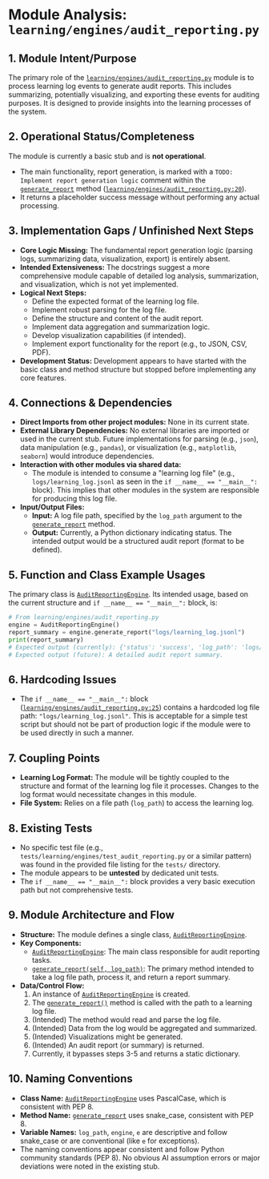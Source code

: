 # Module Analysis: `learning/engines/audit_reporting.py`

## 1. Module Intent/Purpose

The primary role of the [`learning/engines/audit_reporting.py`](../../learning/engines/audit_reporting.py:1) module is to process learning log events to generate audit reports. This includes summarizing, potentially visualizing, and exporting these events for auditing purposes. It is designed to provide insights into the learning processes of the system.

## 2. Operational Status/Completeness

The module is currently a basic stub and is **not operational**.
- The main functionality, report generation, is marked with a `TODO: Implement report generation logic` comment within the [`generate_report`](../../learning/engines/audit_reporting.py:11) method ([`learning/engines/audit_reporting.py:20`](../../learning/engines/audit_reporting.py:20)).
- It returns a placeholder success message without performing any actual processing.

## 3. Implementation Gaps / Unfinished Next Steps

*   **Core Logic Missing:** The fundamental report generation logic (parsing logs, summarizing data, visualization, export) is entirely absent.
*   **Intended Extensiveness:** The docstrings suggest a more comprehensive module capable of detailed log analysis, summarization, and visualization, which is not yet implemented.
*   **Logical Next Steps:**
    *   Define the expected format of the learning log file.
    *   Implement robust parsing for the log file.
    *   Define the structure and content of the audit report.
    *   Implement data aggregation and summarization logic.
    *   Develop visualization capabilities (if intended).
    *   Implement export functionality for the report (e.g., to JSON, CSV, PDF).
*   **Development Status:** Development appears to have started with the basic class and method structure but stopped before implementing any core features.

## 4. Connections & Dependencies

*   **Direct Imports from other project modules:** None in its current state.
*   **External Library Dependencies:** No external libraries are imported or used in the current stub. Future implementations for parsing (e.g., `json`), data manipulation (e.g., `pandas`), or visualization (e.g., `matplotlib`, `seaborn`) would introduce dependencies.
*   **Interaction with other modules via shared data:**
    *   The module is intended to consume a "learning log file" (e.g., `logs/learning_log.jsonl` as seen in the `if __name__ == "__main__":` block). This implies that other modules in the system are responsible for producing this log file.
*   **Input/Output Files:**
    *   **Input:** A log file path, specified by the `log_path` argument to the [`generate_report`](../../learning/engines/audit_reporting.py:11) method.
    *   **Output:** Currently, a Python dictionary indicating status. The intended output would be a structured audit report (format to be defined).

## 5. Function and Class Example Usages

The primary class is [`AuditReportingEngine`](../../learning/engines/audit_reporting.py:7). Its intended usage, based on the current structure and `if __name__ == "__main__":` block, is:

```python
# From learning/engines/audit_reporting.py
engine = AuditReportingEngine()
report_summary = engine.generate_report("logs/learning_log.jsonl")
print(report_summary)
# Expected output (currently): {'status': 'success', 'log_path': 'logs/learning_log.jsonl'}
# Expected output (future): A detailed audit report summary.
```

## 6. Hardcoding Issues

*   The `if __name__ == "__main__":` block ([`learning/engines/audit_reporting.py:25`](../../learning/engines/audit_reporting.py:25)) contains a hardcoded log file path: `"logs/learning_log.jsonl"`. This is acceptable for a simple test script but should not be part of production logic if the module were to be used directly in such a manner.

## 7. Coupling Points

*   **Learning Log Format:** The module will be tightly coupled to the structure and format of the learning log file it processes. Changes to the log format would necessitate changes in this module.
*   **File System:** Relies on a file path (`log_path`) to access the learning log.

## 8. Existing Tests

*   No specific test file (e.g., `tests/learning/engines/test_audit_reporting.py` or a similar pattern) was found in the provided file listing for the `tests/` directory.
*   The module appears to be **untested** by dedicated unit tests.
*   The `if __name__ == "__main__":` block provides a very basic execution path but not comprehensive tests.

## 9. Module Architecture and Flow

*   **Structure:** The module defines a single class, [`AuditReportingEngine`](../../learning/engines/audit_reporting.py:7).
*   **Key Components:**
    *   [`AuditReportingEngine`](../../learning/engines/audit_reporting.py:7): The main class responsible for audit reporting tasks.
    *   [`generate_report(self, log_path)`](../../learning/engines/audit_reporting.py:11): The primary method intended to take a log file path, process it, and return a report summary.
*   **Data/Control Flow:**
    1.  An instance of [`AuditReportingEngine`](../../learning/engines/audit_reporting.py:7) is created.
    2.  The [`generate_report()`](../../learning/engines/audit_reporting.py:11) method is called with the path to a learning log file.
    3.  (Intended) The method would read and parse the log file.
    4.  (Intended) Data from the log would be aggregated and summarized.
    5.  (Intended) Visualizations might be generated.
    6.  (Intended) An audit report (or summary) is returned.
    7.  Currently, it bypasses steps 3-5 and returns a static dictionary.

## 10. Naming Conventions

*   **Class Name:** [`AuditReportingEngine`](../../learning/engines/audit_reporting.py:7) uses PascalCase, which is consistent with PEP 8.
*   **Method Name:** [`generate_report`](../../learning/engines/audit_reporting.py:11) uses snake_case, consistent with PEP 8.
*   **Variable Names:** `log_path`, `engine`, `e` are descriptive and follow snake_case or are conventional (like `e` for exceptions).
*   The naming conventions appear consistent and follow Python community standards (PEP 8). No obvious AI assumption errors or major deviations were noted in the existing stub.